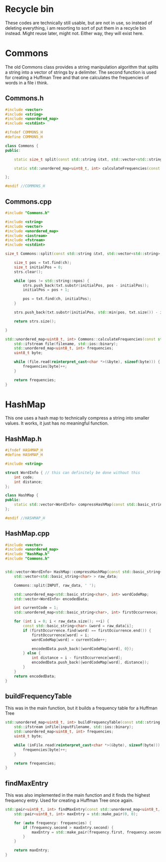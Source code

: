 # Recycle bin

These codes are technically still usable, but are not in use, so instead of deleting everything, i am resorting to sort
of put them in a recycle bin instead. Might reuse later, might not. Either way, they will exist here.

# Commons

The old Commons class provides a string manipulation algorithm that splits a string into a vector of strings by a
delimiter. The second function is used for creating a Huffman Tree and that one calculates the frequencies of words in a
file i think.

## Commons.h

```c++
#include <vector>
#include <string>
#include <unordered_map>
#include <cstdint>

#ifndef COMMONS_H
#define COMMONS_H

class Commons {
public:

    static size_t split(const std::string &txt, std::vector<std::string> &strs, char ch);

    static std::unordered_map<uint8_t, int> calculateFrequencies(const std::string &filename);

};

#endif //COMMONS_H
```

## Commons.cpp

```c++
#include "Commons.h"

#include <string>
#include <vector>
#include <unordered_map>
#include <iostream>
#include <fstream>
#include <cstdint>

size_t Commons::split(const std::string &txt, std::vector<std::string> &strs, char ch) {

    size_t pos = txt.find(ch);
    size_t initialPos = 0;
    strs.clear();

    while (pos != std::string::npos) {
        strs.push_back(txt.substr(initialPos, pos - initialPos));
        initialPos = pos + 1;

        pos = txt.find(ch, initialPos);
    }

    strs.push_back(txt.substr(initialPos, std::min(pos, txt.size()) - initialPos + 1));

    return strs.size();

}

std::unordered_map<uint8_t, int> Commons::calculateFrequencies(const std::string &filename) {
    std::ifstream file(filename, std::ios::binary);
    std::unordered_map<uint8_t, int> frequencies;
    uint8_t byte;

    while (file.read(reinterpret_cast<char *>(&byte), sizeof(byte))) {
        frequencies[byte]++;
    }

    return frequencies;
}

```

# HashMap

This one uses a hash map to technically compress a string into smaller values. It works, it just has no meaningful
function.

## HashMap.h

```c++
#ifndef HASHMAP_H
#define HASHMAP_H

#include <string>

struct WordInfo { // this can definitely be done without this
    int code;
    int distance;
};

class HashMap {
public:
    static std::vector<WordInfo> compressHashMap(const std::basic_string<char> &INPUT);
};

#endif //HASHMAP_H
```

## HashMap.cpp

```c++
#include <vector>
#include <unordered_map>
#include "HashMap.h"
#include "Commons.h"


std::vector<WordInfo> HashMap::compressHashMap(const std::basic_string<char> &INPUT) {
    std::vector<std::basic_string<char> > raw_data;

    Commons::split(INPUT, raw_data, ' ');

    std::unordered_map<std::basic_string<char>, int> wordCodeMap;
    std::vector<WordInfo> encodedData;

    int currentCode = 1;
    std::unordered_map<std::basic_string<char>, int> firstOccurrence;

    for (int i = 0; i < raw_data.size(); ++i) {
        const std::basic_string<char> &word = raw_data[i];
        if (firstOccurrence.find(word) == firstOccurrence.end()) {
            firstOccurrence[word] = i;
            wordCodeMap[word] = currentCode++;

            encodedData.push_back({wordCodeMap[word], 0});
        } else {
            int distance = i - firstOccurrence[word];
            encodedData.push_back({wordCodeMap[word], distance});
        }
    }
    return encodedData;
}
```

## buildFrequencyTable

This was in the main function, but it builds a frequency table for a Huffman Tree

```c++
std::unordered_map<uint8_t, int> buildFrequencyTable(const std::string &inputFilename) {
    std::ifstream inFile(inputFilename, std::ios::binary);
    std::unordered_map<uint8_t, int> frequencies;
    uint8_t byte;

    while (inFile.read(reinterpret_cast<char *>(&byte), sizeof(byte))) {
        frequencies[byte]++;
    }

    return frequencies;
}
```

## findMaxEntry

This was also implemented in the main function and it finds the highest frequency entry. Used for creating a Huffman
Tree once again.

```c++
std::pair<uint8_t, int> findMaxEntry(const std::unordered_map<uint8_t, int> &frequencies) {
    std::pair<uint8_t, int> maxEntry = std::make_pair(0, 0);

    for (auto frequency: frequencies) {
        if (frequency.second > maxEntry.second) {
            maxEntry = std::make_pair(frequency.first, frequency.second);
        }
    }

    return maxEntry;
}
```